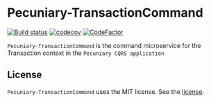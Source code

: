 # Pecuniary-TransactionCommand

[![Build status](https://ci.appveyor.com/api/projects/status/2a59slii6x63p8b6?svg=true)](https://ci.appveyor.com/project/eric-bach/pecuniary-transactioncommand)
[![codecov](https://codecov.io/gh/eric-bach/Pecuniary-TransactionCommand/branch/master/graph/badge.svg)](https://codecov.io/gh/eric-bach/Pecuniary-TransactionCommand)
[![CodeFactor](https://www.codefactor.io/repository/github/eric-bach/pecuniary-Transactioncommand/badge)](https://www.codefactor.io/repository/github/eric-bach/pecuniary-transactioncommand)

`Pecuniary-TransactionCommand` is the command microservice for the Transaction context in the `Pecuniary CQRS application`

## License

`Pecuniary-TransactionCommand` uses the MIT license. See the [license](https://github.com/eric-bach/Pecuniary-TransactionCommand/blob/master/LICENSE).